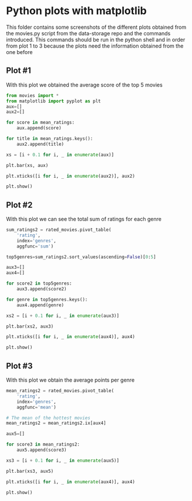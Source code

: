 # Python plots with matplotlib

This folder contains some screenshots of the different plots obtained from the movies.py script from the data-storage repo and the commands introduced. This commands should be run in the python shell and in order from plot 1 to 3 because the plots need the information obtained from the one before

## Plot #1
With this plot we obtained the average score of the top 5 movies

```python
from movies import *
from matplotlib import pyplot as plt
aux=[]
aux2=[]

for score in mean_ratings:
    aux.append(score)

for title in mean_ratings.keys():
    aux2.append(title)

xs = [i + 0.1 for i, _ in enumerate(aux)]

plt.bar(xs, aux)

plt.xticks([i for i, _ in enumerate(aux2)], aux2)

plt.show()
```

## Plot #2
With this plot we can see the total sum of ratings for each genre

```python
sum_ratings2 = rated_movies.pivot_table(
    'rating',
    index='genres',
    aggfunc='sum')

top5genres=sum_ratings2.sort_values(ascending=False)[0:5]

aux3=[]
aux4=[]

for score2 in top5genres:
    aux3.append(score2)

for genre in top5genres.keys():
    aux4.append(genre)

xs2 = [i + 0.1 for i, _ in enumerate(aux3)]

plt.bar(xs2, aux3)

plt.xticks([i for i, _ in enumerate(aux4)], aux4)

plt.show()
```

## Plot #3
With this plot we obtain the average points per genre

```python
mean_ratings2 = rated_movies.pivot_table(
    'rating',
    index='genres',
    aggfunc='mean')

# The mean of the hottest movies
mean_ratings2 = mean_ratings2.ix[aux4]

aux5=[]

for score3 in mean_ratings2:
    aux5.append(score3)

xs3 = [i + 0.1 for i, _ in enumerate(aux5)]

plt.bar(xs3, aux5)

plt.xticks([i for i, _ in enumerate(aux4)], aux4)

plt.show()
```

